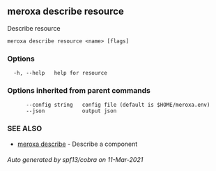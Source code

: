 ## meroxa describe resource

Describe resource

```
meroxa describe resource <name> [flags]
```

### Options

```
  -h, --help   help for resource
```

### Options inherited from parent commands

```
      --config string   config file (default is $HOME/meroxa.env)
      --json            output json
```

### SEE ALSO

* [meroxa describe](meroxa_describe.md)	 - Describe a component

###### Auto generated by spf13/cobra on 11-Mar-2021
